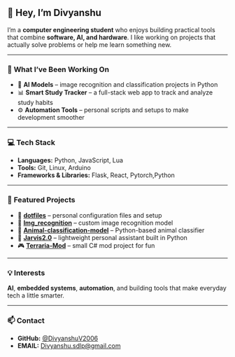 ## 👋 Hey, I’m **Divyanshu**

I’m a **computer engineering student** who enjoys building practical tools that combine **software, AI, and hardware**. I like working on projects that actually solve problems or help me learn something new.  

---

### 🧠 **What I’ve Been Working On**
- 🧩 **AI Models** – image recognition and classification projects in Python  
- 📊 **Smart Study Tracker** – a full-stack web app to track and analyze study habits  
- ⚙️ **Automation Tools** – personal scripts and setups to make development smoother  

---

### 💻 **Tech Stack**
- **Languages:** Python, JavaScript, Lua  
- **Tools:** Git, Linux, Arduino  
- **Frameworks & Libraries:** Flask, React, Pytorch,Python  

---

### 📂 **Featured Projects**
- 🧩 [**dotfiles**](https://github.com/DivyanshuV2006/dotfiles) – personal configuration files and setup  
- 🧠 [**Img_recognition**](https://github.com/DivyanshuV2006/Img_recognition) – custom image recognition model  
- 🐾 [**Animal-classification-model**](https://github.com/DivyanshuV2006/Animal-classification-model) – Python-based animal classifier  
- 🤖 [**Jarvis2.0**](https://github.com/DivyanshuV2006/Jarvis2.0) – lightweight personal assistant built in Python  
- 🎮 [**Terraria-Mod**](https://github.com/DivyanshuV2006/Terraria-Mod) – small C# mod project for fun  

---

### 💡 **Interests**
**AI**, **embedded systems**, **automation**, and building tools that make everyday tech a little smarter.  

---

### 📫 **Contact**
- **GitHub:** [@DivyanshuV2006](https://github.com/DivyanshuV2006)  
- **EMAIL:** [Divyanshu.sdlp@gmail.com](https://mail.google.com/mail/u/0/#inbox?compose=GTvVlcSDbSGplWBVhfsvhBdrKwThXpNNqGDLPvqfjtHZFWVNXMskCLbsGZZCPkhLWqQZgZrvZRQrL) 

